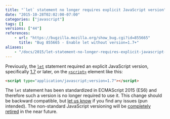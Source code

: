 ```yaml
---
title: "`let` statement no longer requires explicit JavaScript version"
date: "2015-10-28T02:02:00-07:00"
categories: ["javascript"]
tags: []
versions: ["44"]
references:
    - url: "https://bugzilla.mozilla.org/show_bug.cgi?id=855665"
      title: "Bug 855665 - Enable let without version=1.7+"
aliases:
    - "/docs/2015/let-statement-no-longer-requires-explicit-javascript-version-in-non-strict-mode/"
---
```

Previously, the [`let`](https://developer.mozilla.org/en-US/docs/Web/JavaScript/Reference/Statements/let) statement required an explicit JavaScript version, specifically [1.7](https://developer.mozilla.org/en-US/docs/Web/JavaScript/New_in_JavaScript/1.7) or later, on the [`<script>`](https://developer.mozilla.org/en-US/docs/Web/HTML/Element/script) element like this:

```html
<script type="application/javascript;version=1.7"></script>
```

The `let` statement has been standardized in ECMAScript 2015 (ES6) and therefore such a version is no longer required to use it. This change should be backward compatible, but [let us know](https://www.fxsitecompat.com/en-CA/contribute/) if you find any issues (pun intended). The non-standard JavaScript versioning will be [completely retired](https://www.fxsitecompat.com/en-CA/docs/2015/javascript-versions-will-be-retired/) in the near future.
